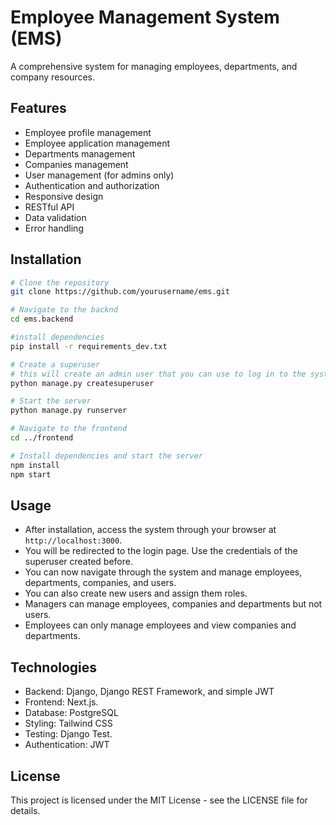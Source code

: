 # Employee Management System (EMS)

A comprehensive system for managing employees, departments, and company resources.

## Features

- Employee profile management
- Employee application management
- Departments management
- Companies management
- User management (for admins only)
- Authentication and authorization
- Responsive design
- RESTful API
- Data validation
- Error handling

## Installation

```bash
# Clone the repository
git clone https://github.com/yourusername/ems.git

# Navigate to the backnd
cd ems.backend

#install dependencies
pip install -r requirements_dev.txt

# Create a superuser
# this will create an admin user that you can use to log in to the system
python manage.py createsuperuser

# Start the server
python manage.py runserver

# Navigate to the frontend
cd ../frontend

# Install dependencies and start the server
npm install
npm start
```

## Usage

- After installation, access the system through your browser at `http://localhost:3000`.
- You will be redirected to the login page. Use the credentials of the superuser created before.
- You can now navigate through the system and manage employees, departments, companies, and users.
- You can also create new users and assign them roles.
- Managers can manage employees, companies and departments but not users.
- Employees can only manage employees and view companies and departments.

## Technologies

- Backend: Django, Django REST Framework, and simple JWT
- Frontend: Next.js.
- Database: PostgreSQL
- Styling: Tailwind CSS
- Testing: Django Test.
- Authentication: JWT

## License

This project is licensed under the MIT License - see the LICENSE file for details.
